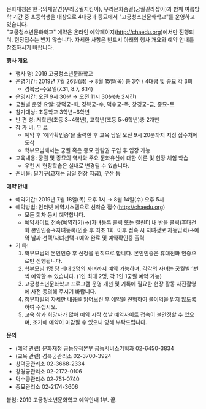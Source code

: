 문화재청은 한국의재발견(우리궁궐지킴이), 우리문화숨결(궁궐길라잡이)과 함께 여름방학 기간 중 초등학생을 대상으로 4대궁과 종묘에서 "고궁청소년문화학교"를 운영하고 있습니다.  
"고궁청소년문화학교" 예약은 온라인 예약페이지(http://chaedu.org)에서만 진행되며, 현장접수는 받지 않습니다. 자세한 사항은 반드시 아래의 행사 개요와 예약 안내를 참조하시기 바랍니다.  

**행사 개요**
- 행사 명: 2019 고궁청소년문화학교
- 운영기간: 2019년 7월 26일(금) → 8월 15일(목) 총 3주 / 4대궁 및 종묘 각 3회
  - 경복궁-수요일(7.31, 8.7, 8.14)
- 운영시간: 오전 9시 30분 → 오전 11시 30분(총 2시간)
- 궁궐별 운영 요일: 창덕궁-화, 경복궁-수, 덕수궁-목, 창경궁-금, 종묘-토
- 참가대상: 초등학교 3학년~6학년
- 반 편 성: 저학년(초등 3~4학년), 고학년(초등 5~6학년)총 2개반
- 참 가 비: 무 료
  - 예약 후 '예약확인증'을 출력한 후 교육 당일 오전 9시 20분까지 지정 접수처에 도착
  - 학부모님께서는 궁궐 혹은 종묘 관람권 구입 후 입장 가능
- 교육내용: 궁궐 및 종묘의 역사와 주요 문화유산에 대한 이론 및 현장 체험 학습
  - 우천 시 현장학습은 실내로 변경될 수 있습니다.
- 준비물: 필기구(교재는 당일 현장 지급), 우산 등

**예약 안내**
- 예약기간: 2019년 7월 18일(목) 오후 1시 → 8월 14일(수) 오후 5시
- 예약방법: 인터넷 예약시스템으로 선착순 접수(http://chaedu.org)
  - 모든 회차 동시 예약합니다.
  - 예약사이트 접속(예약하기)→(자녀등록 클릭 또는 캘린더 내 반을 클릭)휴대전화 본인인증→자녀등록(인증 후 최초 1회. 이후 접속 시 자녀정보 자동입력)→예약 날짜 선택/자녀선택→예약 완료 및 예약확인증 출력
- 기 타:
  1. 학부모님의 본인인증 후 신청을 원칙으로 합니다. 본인인증은 휴대전화 인증으로만 진행됩니다.
  2. 학부모님 1명 당 최대 2명의 자녀까지 예약 가능하며, 각각의 자녀는 궁궐별 1번씩 예약할 수 있습니다. (1인 최대 2명, 각 1인 1궁궐 예약 가능)
  3. 고궁청소년문화학교 프로그램 운영 개선 및 기록에 필요한 현장 활동 사진촬영에 사전 동의해 주시기 바랍니다.
  4. 첨부파일의 자세한 내용을 읽어보신 후 예약을 진행하여 불이익을 받지 않도록 하여 주십시오.
  5. 교육 참가 희망자가 많아 예약 시작 첫날 예약사이트 접속이 불안정할 수 있으며, 조기에 예약이 마감될 수 있으니 양해 부탁드립니다.

**문의**
- (예약 관련) 문화재청 궁능유적본부 궁능서비스기획과 02-6450-3834
- (교육 관련) 경복궁관리소 02-3700-3924
- 창덕궁관리소 02-3668-2334
- 창경궁관리소 02-2172-0106
- 덕수궁관리소 02-751-0740
- 종묘관리소 02-2174-3606

붙임: 2019 고궁청소년문화학교 예약안내 1부. 끝.